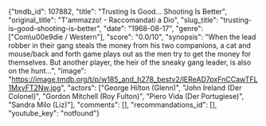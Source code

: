 {"tmdb_id": 107882, "title": "Trusting Is Good... Shooting Is Better", "original_title": "T'ammazzo! - Raccomandati a Dio", "slug_title": "trusting-is-good-shooting-is-better", "date": "1968-08-17", "genre": ["Com\u00e9die / Western"], "score": "0.0/10", "synopsis": "When the lead robber in their gang steals the money from his two companions, a cat and mouse/back and forth game plays out as the men try to get the money for themselves.  But another player, the heir of the sneaky gang leader, is also on the hunt...", "image": "https://image.tmdb.org/t/p/w185_and_h278_bestv2/lEReAD7pxFnCCawTFL1MxvFT2Nw.jpg", "actors": ["George Hilton (Glenn)", "John Ireland (Der Colonel)", "Gordon Mitchell (Roy Fulton)", "Piero Vida (Der Portugiese)", "Sandra Milo (Liz)"], "comments": [], "recommandations_id": [], "youtube_key": "notfound"}